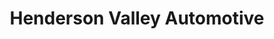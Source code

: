 ---
title: "Henderson Valley Automotive"
url: /auckland/henderson-valley-automotive/
shop: car repair
---